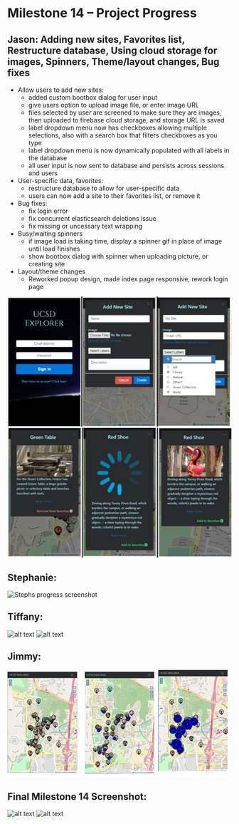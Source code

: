 <h1> Milestone 14 – Project Progress </h1>

<h2> Jason: Adding new sites, Favorites list, Restructure database, Using cloud storage for images, Spinners, Theme/layout changes, Bug fixes</h2>

* Allow users to add new sites:
  * added custom bootbox dialog for user input
  * give users option to upload image file, or enter image URL
  * files selected by user are screened to make sure they are images, then uploaded to firebase cloud storage, and storage URL is saved
  * label dropdown menu now has checkboxes allowing multiple selections, also with a search box that filters checkboxes as you type
  * label dropdown menu is now dynamically populated with all labels in the database
  * all user input is now sent to database and persists across sessions and users
* User-specific data, favorites:
  * restructure database to allow for user-specific data
  * users can now add a site to their favorites list, or remove it
* Bug fixes:
  * fix login error
  * fix concurrent elasticsearch deletions issue
  * fix missing or uncessary text wrapping
* Busy/waiting spinners
  * if image load is taking time, display a spinner gif in place of image until load finishes
  * show bootbox dialog with spinner when uploading picture, or creating site
* Layout/theme changes
  * Reworked popup design, made index page responsive, rework login page


![alt text][jason_update]
![alt text][jason_update2]


<h2> Stephanie:  </h2>
<p> 

</p>

![Stephs progress screenshot][steph_update]

<h2> Tiffany:   </h2>
<p> 

</p>

![alt text][tiffany_update1]
![alt text][tiffany_update2]


<h2> Jimmy:  </h2>
<p>

</p>

![alt text][jimmy_update]


<h2> Final Milestone 14 Screenshot: </h2>

![alt text][final_update]
![alt text][final_update2]

[jason_update]: ../images/milestone14/jason.png "jason update"
[jason_update2]: ../images/milestone14/jason2.png "jason update2"
[jimmy_update]: ../images/milestone14/jimmy.PNG "jimmy update"
[steph_update]: ../images/milestone14/stephUpdate.png
[tiffany_update1]: ../images/milestone14/tiff_1.PNG "tiff update 1"
[tiffany_update2]: ../images/milestone14/tiff_2.PNG "tiff update 2"
[final_update]: ../images/milestone14/ "Final Screenshot"

[final_update2]: ../images/milestone14/ "Final Screenshot"
